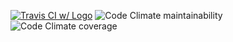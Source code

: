 [![Travis CI w/ Logo](https://img.shields.io/travis/Garret-vin/movie-store/master.svg?logo=travis)](https://travis-ci.org/Garret-vin/movie-store)
![Code Climate maintainability](https://img.shields.io/codeclimate/maintainability-percentage/Garret-vin/movie-store?style=plastic)
![Code Climate coverage](https://img.shields.io/codeclimate/coverage/Garret-vin/movie-store?style=plastic)